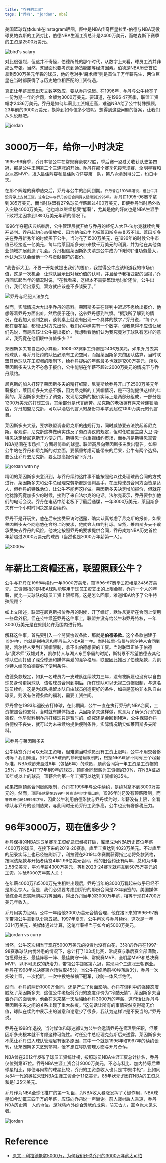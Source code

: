 ```yaml
---
title: "乔丹的工资"
tags: ["乔丹", "jordan", nba]
---
```

美国篮球媒体dunk在Instagram晒图，图中是NBA传奇巨星拉里-伯德与NBA现役球员帕森斯的工资对比，伯德NBA生涯工资总计是2400万美元，而帕森斯下赛季的工资是2500万美元。

![bird's salary](https://inews.gtimg.com/newsapp_match/0/9796835437/0)

对比很强烈，但这并不奇怪，伯德所处的那个时代，从数字上来看，球员工资并非那么夸张。当然，这里面也要考虑到通货膨胀等经济因素。伯德是NBA历史首位拿到500万美元年薪的球员，他的老对手“魔术师”则是首位千万年薪先生，两位巨星在当时都获得了与历史地位相匹配的工资待遇。

真正让年薪呈现出天文数字效应，要从乔丹说起。在1996年，乔丹与公牛续签了一份为期一年的合同，金额为3000万美元。要知道，在1996-97赛季，联盟工资帽才2436万美元，乔丹是如何年薪比工资帽还高，难道NBA给了公牛特殊照顾，23年前的3000万美元，换算到如今值多少钱呢。想得到这些问题的答案，让我们从头说起吧。

![jordan](https://inews.gtimg.com/newsapp_match/0/9796907646/0)

# 3000万一年，给你一小时决定

1995-96赛季，乔丹率领公牛在常规赛豪取72胜，季后赛一路过关收获队史第四冠，那是公牛王朝第二个三连冠的开始。乔丹在那个赛季包揽常规赛、全明星赛和总决赛MVP，进入最佳阵容和最佳防守阵容第一队，第八次拿到得分王，如日中天。

在那个辉煌的赛季结束后，乔丹与公牛的合同到期。`乔丹曾在1993年退役，但公牛并没有停止支付工资，这令公牛与乔丹的旧合同得以延续到1996年`。乔丹在1995-96赛季拿到385万美元，而当时联盟有27名球员年薪超过400万美元，即便乔丹当时场外收入突破4000万美元，他也难以继续接受“低薪”，尤其是他的好友也是NBA生涯手下败将尤因拿到1800万美元年薪的情况下。

1996年夺冠庆典结束后，公牛管理层就开始与乔丹的经纪人大卫-法尔克就续约展开谈判。乔丹起初心态很放松，因为他和公牛老板莱因斯多夫关系不错。莱因斯多夫在乔丹新秀年的时候买下公牛，当时花了1500万美元，在1996年的时候公牛市值已经接近一亿美元，每年给莱因斯多夫带来数千万美元的利润，并为他在其他商业领域扩展创造了机会。乔丹相信莱因斯多夫清楚公牛成为“印钞机”谁功劳最大，他认为球队会给他一个与贡献相符的报价。

“我告诉大卫，不要一开始就提出我们的要价，我觉得公牛应该知道我的市场价值，这是一次机会，让球队展示出对我价值的认可，并且给予我相匹配的回报，”乔丹回忆起当年的情况时说，“在我看来，这根本不需要繁琐地讨价还价，公牛出价，我们给出意见，双方就应该差不多谈妥了。”

![乔丹与经纪人法尔克](https://inews.gtimg.com/newsapp_match/0/9796996528/0)

然而，实际情况大大出乎乔丹的意料。莱因斯多夫在谈判中迟迟不愿给出报价，他想等着乔丹方面出价，然后便于还价，这令乔丹感到气愤。“据我所了解到的情况，在我加入谈判之前，谈判桌上就没有出现一个具体的数字，”乔丹说，“每个人都在耍花招，都想让对方先出价。我们心中确实有一个数字，但我觉得不应该让我们先说，而是应该让公牛提出报价，我想看看他们认为我究竟对于球队有怎样的意义，我究竟在他们眼中价值多少？”

莱因斯多夫有自己的小算盘，1996-97赛季工资帽是2436万美元，如果乔丹去其他球队，与乔丹签约的队伍必须有工资空间，而据莱因斯多夫的团队估算，当时联盟其他球队在工资帽的限制下，给乔丹提供的年薪最多也就是1200万美元，所以莱因斯多夫认为不必急于报价，公牛能够在年薪不超过2000万美元的情况下与乔丹续约。

尼克斯的加入打碎了莱因斯多夫的精打细算，尼克斯给乔丹开出了2500万美元年薪报价，莱因斯多夫大惑不解，因为尼克斯的工资帽情况，是不可能提供这样的年薪的。莱因斯多夫进行了调查，发现尼克斯的报价实际上是两部分组成，一部分是1200万美元的打球工资，其余部分是代言酬劳。尼克斯的老板拥有喜来登连锁酒店，乔丹加盟尼克斯，可以以酒店代言人的身份每年拿到超过1000万美元的代言费。

莱因斯多夫大怒，要求联盟调查尼克斯的违规行为，同时威胁要去法院起诉尼克斯。客观讲，尼克斯这样做确实违反了劳资协议的规定，但时任联盟主席大卫-斯特恩决定给尼克斯开方便之门。斯特恩一向重视纽约市场，而乔丹是斯特恩掌管NBA期间在市场推广方面最倚重的球星。联盟高层向莱因斯多夫发出警告，如果公牛站在乔丹和尼克斯的对立面，要慎重考虑可能带来的后果，公牛有两个选择，要么让乔丹去尼克斯，要么提高报价留下乔丹。

![jordan with ny](https://inews.gtimg.com/newsapp_match/0/9797059517/0)

精明的莱因斯多夫意识到，与乔丹续约这件事不能按照他以往处理球员合同的方式进行，莱因斯多夫和公牛总经理克劳斯都是谈判高手，在压榨球员合同方面皆是达人，但乔丹的特殊地位，让公牛不能再这样做。莱因斯多夫决定增加报价，但就在他犹豫究竟加多少的时候，接到了来自法尔克的电话。法尔克表示，乔丹要参加他们的电话会议。乔丹在电话中给老板下了最后通牒，一年3000万美元，莱因斯多夫有一个小时时间决定是否续约。

乔丹不是开玩笑，他在后来接受采访时透露，确实认真考虑了尼克斯的报价，如果莱因斯多夫不同意他在合约上的要求，他就会去纽约打球。显然，莱因斯多夫不敢承受失去乔丹的风险，他决定按照乔丹的要求提供合同，乔丹成为NBA历史首位年薪超过2000万美元的球员（当然也是3000万年薪第一人）。

![3000w](https://inews.gtimg.com/newsapp_match/0/9797205957/0)

# 年薪比工资帽还高，联盟照顾公牛？

公牛与乔丹在1996年续约一年3000万美元，而1996-97赛季工资帽是2436万美元。工资帽指的是NBA球队能够用于球员工资支出的上限金额，乔丹一个人的年薪，就比一支球队的球员工资上限都高，这是怎么回事，难道NBA给予了公牛特殊照顾？

如上文所述，联盟在尼克斯报价乔丹的时候，开了绿灯，默许尼克斯在合同上使用一些盘外招，但在公牛续签乔丹这件事上，联盟并没有给公牛和乔丹特权，一年3000万美元是在规则允许范围内进行的。

解释这件事，首先要引入一个劳资协议条款，那就是**伯德条款**。这个条款创建于1984年，也就是斯特恩和乔丹进入NBA第一年。当时拉里-伯德与凯尔特人合同到期，凯尔特人受到工资帽限制，拿不出伯德想要的工资。当时联盟正处于伯德与“魔术师”双雄对决，凯尔特人与湖人东西争霸的时期，斯特恩不希望伯德去其他球队进而打破了深受球迷和媒体喜爱的竞争格局，联盟因此推出了伯德条款，为凯尔特人续签伯德提供了便利条件。

伯德条款规定，如果一名球员为一支球队连续效力三年，没有被解雇也没有以自由球员身份更换球队，该名球员合同到期后，所在球队可以无视工资帽限制，与这名球员续约。这是为球队挽留本队自由球员创造更好的条件，如果是签约非本队自由球员，则没有伯德条款的福利，需要工资空间。

乔丹曾在1993年退役去打棒球，在此期间，公牛一直在执行乔丹的NBA合同，工资按照合约支付。当时就有媒体指出，莱因斯多夫这样做，就是为了确保乔丹的伯德权，他早就料到乔丹打棒球只是暂时的，终究还是会回到NBA，公牛保障乔丹伯德权不丧失，就可以为未来续约提供便利条件，实际情况确实如莱因斯多夫所料。

![乔丹与莱因斯多夫](https://inews.gtimg.com/newsapp_match/0/9797312777/0)

公牛续签乔丹可以无视工资帽，但难道当时球员没有工资上限吗，公牛不用交奢侈税吗？我们知道，如今NBA球员的`顶薪`是有限制的，根据NBA球龄不同有三个起薪标准，NBA球龄未超过6年（包括6年）的球员，顶薪合同第一年工资是工资帽的25%，在NBA打了7年到9年的球员，顶薪合同起薪为工资帽的30%，在NBA征战10年或以上的球员，顶薪合约第一年工资可以达到工资帽的35%。

如果按照顶薪合同起薪限制，乔丹在1996年与公牛续约，是绝对拿不到3000万美元的。然而，`顶薪条款是在1999年劳资谈判时才推出的`，1996年时还没有顶薪限制，而`奢侈税也是1999年才有`，因此公牛利用伯德条款与乔丹续约时，年薪没有上限，全看球队与乔丹的谈判结果，与此同时无论乔丹工资多高，公牛也没有奢侈税压力。

# 96年3000万，现在值多少？

乔丹保持的NBA球员单赛季工资纪录已经被打破，库里成为NBA历史首位年薪4000万的球员。在接下来的2019-20赛季，库里工资达到4023万美元。不过库里的纪录实际上也已经被刷新了，利拉德在2019年休赛期获得指定老将条款资格，按照该条款与开拓者续签4年1.96亿美元合同，他的旧合约还有两年，总和为6年2.58亿美元，平均年薪4300万美元，等到2023-24赛季就将拿到5075万美元的工资，冲破5000万年薪大关！

在年薪4000万和5000万先生相继出现后，乔丹当年的3000万看起来似乎已经不是那么惊人。但是，我们必须要考虑到乔丹的那份合同是23年前签的。美国媒体曾综合考虑实际购买力等因素，得出乔丹当年的3000万年薪，相等于现在4700万美元年收入。

乔丹用实力证明，公牛一年给他3000万美元合情合理，他在接下来的1996-97赛季带领公牛拿到队史第五冠。1997年夏天，公牛再次与乔丹续约，这次是一年3314万美元，美媒体通过计算，这笔年薪相当于如今的5000万美元。

![jordan vs curry](https://inews.gtimg.com/newsapp_match/0/9797398789/0)

当然，公牛这次相当于现在5000万美元的投资也没有白花，35岁的乔丹在1997-98赛季球队内忧外患的情况下，总计打了103场比赛，常规赛与季后赛全部满勤，包揽得分王、最佳阵容一阵、最佳防守一阵、常规赛MVP、全明星MVP和总决赛MVP，以不可思议的统治力，带领公牛加冕第六冠，实现两个三连冠王朝霸业。乔丹在1998年总决赛第六场独取45分，当公牛在终场前40秒落后3分，乔丹一次突破上篮，一次抢断，一次中投绝杀摘下冠军，攻防一体风华绝代。

然而，乔丹的两份3000万合同，还是产生了负面影响。乔丹在谈判中的强硬态度触怒了莱因斯多夫，这位公牛老板将乔丹的态度评价为“冷酷无情”，莱因斯多夫当着乔丹的面表示，他会在未来某一天后悔给乔丹3000万的年薪，这句话让乔丹与莱因斯多夫之间的关系出现了重大裂痕。“这句话让所有的事情突然变得毫无价值，球队在续约中展示出的诚意和谢意少了很多，我认为这样讲是不妥当的。”乔丹说。

乔丹在1998年退役，当时媒体和球迷都认为公牛会邀请乔丹在管理层任职，但莱因斯多夫根本就不考虑这种可能性。时任公牛总经理克劳斯后来透露，莱因斯多夫不愿让乔丹进入球队管理层有很多原因，其中一个就是1996年和1997年的续约谈判，让莱因斯多夫感到郁闷，他不想在球队管理方面与乔丹合作。

NBA曾在2012年发布了球员工资统计榜，按照球员NBA生涯工资总计排名，乔丹仅位列第87位。乔丹NBA生涯工资合计9000万美元，不必与科比、加内特等后辈球星相比，即便与同辈的球星比较，乔丹的工资总收入也只是“中规中矩”，比如同为84一代的奥拉朱旺NBA生涯工资合计1.1亿美元，85年状元尤因在NBA的工资总和是1.25亿美元。

乔丹作为NBA全球化推广的第一功臣，为NBA收入暴涨发挥了关键作用，NBA球星如今动辄三四千万的年薪，应该向乔丹说一声谢谢。前人栽树后人乘凉，乔丹NBA历史第一人的地位，是球场内外综合贡献的成果，前无古人，至今也未见来者。

![jordan](https://inews.gtimg.com/newsapp_match/0/9797456545/0)

# Reference
- [原文 - 利拉德能拿5000万，为何我们还说乔丹的3000万年薪太可怕](https://sports.qq.com/a/20190722/005105.htm)
